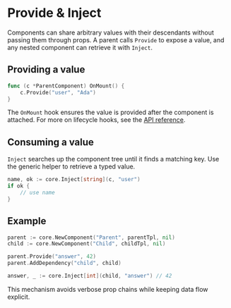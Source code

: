 # Provide & Inject

Components can share arbitrary values with their descendants without passing them through props. A parent calls `Provide` to expose a value, and any nested component can retrieve it with `Inject`.

## Providing a value

```go
func (c *ParentComponent) OnMount() {
    c.Provide("user", "Ada")
}
```

The `OnMount` hook ensures the value is provided after the component is attached. For more on lifecycle hooks, see the [API reference](../api/core#lifecycle-hooks).

## Consuming a value

`Inject` searches up the component tree until it finds a matching key. Use the generic helper to retrieve a typed value.

```go
name, ok := core.Inject[string](c, "user")
if ok {
    // use name
}
```

## Example

```go
parent := core.NewComponent("Parent", parentTpl, nil)
child := core.NewComponent("Child", childTpl, nil)

parent.Provide("answer", 42)
parent.AddDependency("child", child)

answer, _ := core.Inject[int](child, "answer") // 42
```

This mechanism avoids verbose prop chains while keeping data flow explicit.
